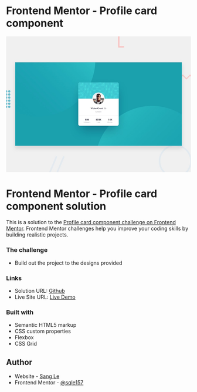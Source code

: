 # Frontend Mentor - Profile card component

![Design preview for the Profile card component coding challenge](./design/desktop-preview.jpg)

# Frontend Mentor - Profile card component solution

This is a solution to the [Profile card component challenge on Frontend Mentor](https://www.frontendmentor.io/challenges/profile-card-component-cfArpWshJ). Frontend Mentor challenges help you improve your coding skills by building realistic projects.

### The challenge

- Build out the project to the designs provided

### Links

- Solution URL: [Github](https://github.com/sqle157/profile-card-component)
- Live Site URL: [Live Demo](https://sqle157.github.io/profile-card-component/)

### Built with

- Semantic HTML5 markup
- CSS custom properties
- Flexbox
- CSS Grid

## Author

- Website - [Sang Le](https://github.com/sqle157)
- Frontend Mentor - [@sqle157](https://www.frontendmentor.io/profile/sqle157)
